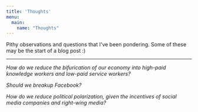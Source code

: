 ```yaml
---
title: 'Thoughts'
menu:
  main:
    name: "Thoughts"
---
```


Pithy observations and questions that I've been pondering. Some of these may be the start of a blog post :)

____


*How do we reduce the bifurication of our economy into high-paid knowledge workers and low-paid service workers?*

*Should we breakup Facebook?*

*How do we reduce political polarization, given the incentives of social media companies and right-wing media?*
